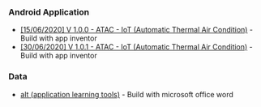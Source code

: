 ### Android Application

- [[15/06/2020] V 1.0.0 - ATAC - IoT (Automatic Thermal Air Condition)](https://raw.githubusercontent.com/rjsdevs/android_application/master/atac/atac_iot_v_0_0.apk) - Build with app inventor
- [[30/06/2020] V 1.0.1 - ATAC - IoT (Automatic Thermal Air Condition)](https://raw.githubusercontent.com/rjsdevs/android_application/master/atac/atac_iot_v_0_1.apk) - Build with app inventor

### Data

- [alt (application learning tools)](https://raw.githubusercontent.com/rjsdevs/android_application/master/data/ALT.docx) - Build with microsoft office word
